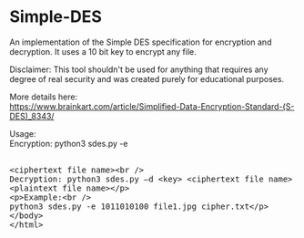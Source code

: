 # Simple-DES

An implementation of the Simple DES specification for encryption and decryption.
It uses a 10 bit key to encrypt any file.

Disclaimer: This tool shouldn't be used for anything that requires any degree of real security and was created purely for educational purposes.

More details here:  
https://www.brainkart.com/article/Simplified-Data-Encryption-Standard-(S-DES)_8343/

Usage:  
Encryption: python3 sdes.py -e <key> <plaintext file name> <ciphertext file name>  
Decryption: python3 sdes.py –d <key> <ciphertext file name> <plaintext file name>  

Example:  
python3 sdes.py -e 1011010100 file1.jpg cipher.txt

